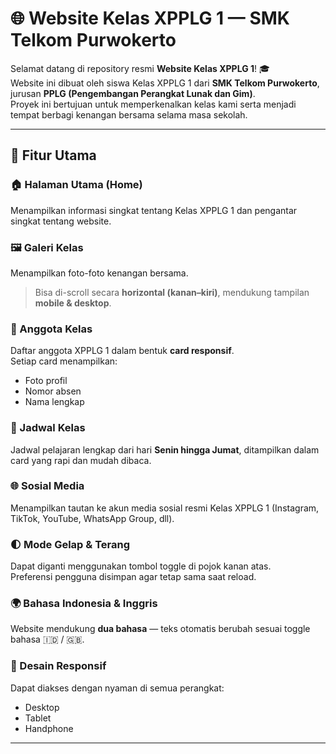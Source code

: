 # 🌐 Website Kelas XPPLG 1 — SMK Telkom Purwokerto

Selamat datang di repository resmi **Website Kelas XPPLG 1**! 🎓  
Website ini dibuat oleh siswa Kelas XPPLG 1 dari **SMK Telkom Purwokerto**, jurusan **PPLG (Pengembangan Perangkat Lunak dan Gim)**.  
Proyek ini bertujuan untuk memperkenalkan kelas kami serta menjadi tempat berbagi kenangan bersama selama masa sekolah.

---

## 🚀 Fitur Utama

### 🏠 Halaman Utama (Home)
Menampilkan informasi singkat tentang Kelas XPPLG 1 dan pengantar singkat tentang website.

### 🖼️ Galeri Kelas
Menampilkan foto-foto kenangan bersama.  
> Bisa di-scroll secara **horizontal (kanan–kiri)**, mendukung tampilan **mobile & desktop**.

### 👥 Anggota Kelas
Daftar anggota XPPLG 1 dalam bentuk **card responsif**.  
Setiap card menampilkan:
- Foto profil  
- Nomor absen  
- Nama lengkap  

### 📅 Jadwal Kelas
Jadwal pelajaran lengkap dari hari **Senin hingga Jumat**, ditampilkan dalam card yang rapi dan mudah dibaca.

### 🌐 Sosial Media
Menampilkan tautan ke akun media sosial resmi Kelas XPPLG 1 (Instagram, TikTok, YouTube, WhatsApp Group, dll).

### 🌓 Mode Gelap & Terang
Dapat diganti menggunakan tombol toggle di pojok kanan atas.  
Preferensi pengguna disimpan agar tetap sama saat reload.

### 🌍 Bahasa Indonesia & Inggris
Website mendukung **dua bahasa** — teks otomatis berubah sesuai toggle bahasa 🇮🇩 / 🇬🇧.

### 📱 Desain Responsif
Dapat diakses dengan nyaman di semua perangkat:
- Desktop
- Tablet
- Handphone

---
